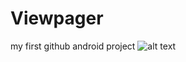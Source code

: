 # Viewpager
my first github android project 
![alt text](https://github.com/[username]/[reponame]/blob/[branch]/image.jpg?raw=true)
